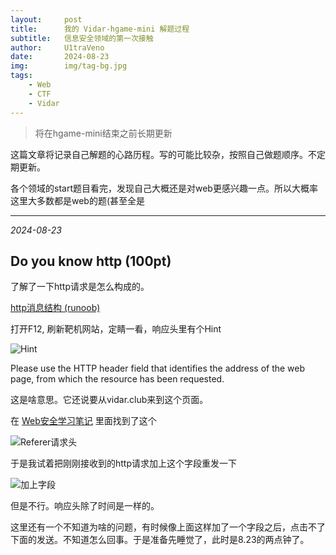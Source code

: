 ```yaml
---
layout:     post
title:      我的 Vidar-hgame-mini 解题过程
subtitle:   信息安全领域的第一次接触
author:     U1traVeno
date:       2024-08-23
img:        img/tag-bg.jpg
tags:
    - Web
    - CTF
    - Vidar
--- 
```


> 将在hgame-mini结束之前长期更新

这篇文章将记录自己解题的心路历程。写的可能比较杂，按照自己做题顺序。不定期更新。

各个领域的start题目看完，发现自己大概还是对web更感兴趣一点。所以大概率这里大多数都是web的题(甚至全是

-----

*2024-08-23*

## Do you know http (100pt)

了解了一下http请求是怎么构成的。

[http消息结构 (runoob)](https://www.runoob.com/http/http-messages.html)

打开F12, 刷新靶机网站，定睛一看，响应头里有个Hint

![Hint](img/2024-08-23-1.png)

Please use the HTTP header field that identifies the address of the web page, from which the resource has been requested.

这是啥意思。它还说要从vidar.club来到这个页面。

在 [Web安全学习笔记](https://websec.readthedocs.io/zh/latest/) 里面找到了这个

![Referer请求头](img/2024-08-23-2.png)

于是我试着把刚刚接收到的http请求加上这个字段重发一下

![加上字段](img/2024-08-23-3.png)

但是不行。响应头除了时间是一样的。

这里还有一个不知道为啥的问题，有时候像上面这样加了一个字段之后，点击不了下面的发送。不知道怎么回事。于是准备先睡觉了，此时是8.23的两点钟了。